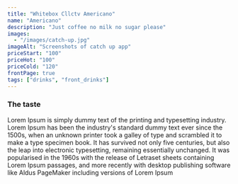 ```yaml
---
title: "Whitebox Cllctv Americano"
name: "Americano"
description: "Just coffee no milk no sugar please"
images: 
  - "/images/catch-up.jpg"
imageAlt: "Screenshots of catch up app"
priceStart: "100"
priceHot: "100"
priceCold: "120"
frontPage: true
tags: ["drinks", "front_drinks"]
---
```


### The taste

Lorem Ipsum is simply dummy text of the printing and typesetting industry. Lorem Ipsum has been the industry's standard dummy text ever since the 1500s, when an unknown printer took a galley of type and scrambled it to make a type specimen book. It has survived not only five centuries, but also the leap into electronic typesetting, remaining essentially unchanged. It was popularised in the 1960s with the release of Letraset sheets containing Lorem Ipsum passages, and more recently with desktop publishing software like Aldus PageMaker including versions of Lorem Ipsum